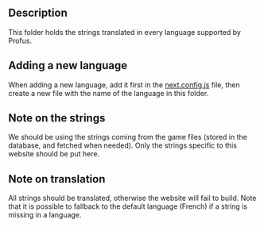 ## Description

This folder holds the strings translated in every language supported by Profus.

## Adding a new language

When adding a new language, add it first in the [next.config.js](../next.config.js) file, then create a new file with the name of the language in this folder.

## Note on the strings

We should be using the strings coming from the game files (stored in the database, and fetched when needed). Only the strings specific to this website should be put here.

## Note on translation

All strings should be translated, otherwise the website will fail to build. Note that it is possible to fallback to the default language (French) if a string is missing in a language.
